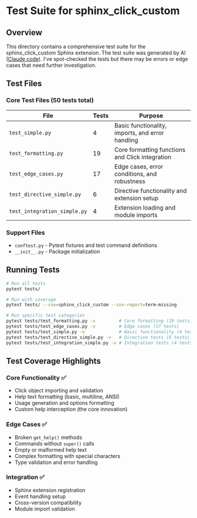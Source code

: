 # Test Suite for sphinx_click_custom

## Overview

This directory contains a comprehensive test suite for the sphinx_click_custom Sphinx extension. The test suite was generated by AI ([Claude code](https://www.anthropic.com/claude-code)). I've spot-checked the tests but there may be errors or edge cases that need further investigation.

## Test Files

### Core Test Files (50 tests total)

| File                         | Tests | Purpose                                          |
| ---------------------------- | ----- | ------------------------------------------------ |
| `test_simple.py`             | 4     | Basic functionality, imports, and error handling |
| `test_formatting.py`         | 19    | Core formatting functions and Click integration  |
| `test_edge_cases.py`         | 17    | Edge cases, error conditions, and robustness     |
| `test_directive_simple.py`   | 6     | Directive functionality and extension setup      |
| `test_integration_simple.py` | 4     | Extension loading and module imports             |

### Support Files

- `conftest.py` - Pytest fixtures and test command definitions
- `__init__.py` - Package initialization

## Running Tests

```bash
# Run all tests
pytest tests/

# Run with coverage
pytest tests/ --cov=sphinx_click_custom --cov-report=term-missing

# Run specific test categories
pytest tests/test_formatting.py -v         # Core formatting (19 tests)
pytest tests/test_edge_cases.py -v         # Edge cases (17 tests)
pytest tests/test_simple.py -v             # Basic functionality (4 tests)
pytest tests/test_directive_simple.py -v   # Directive tests (6 tests)
pytest tests/test_integration_simple.py -v # Integration tests (4 tests)

```

## Test Coverage Highlights

### Core Functionality ✅

- Click object importing and validation
- Help text formatting (basic, multiline, ANSI)
- Usage generation and options formatting
- Custom help interception (the core innovation)

### Edge Cases ✅

- Broken `get_help()` methods
- Commands without `super()` calls
- Empty or malformed help text
- Complex formatting with special characters
- Type validation and error handling

### Integration ✅

- Sphinx extension registration
- Event handling setup
- Cross-version compatibility
- Module import validation
